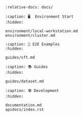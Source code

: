 ```{include} ../README.md
:relative-docs: docs/
```

```{toctree}
:caption: 🖥️  Environment Start
:hidden:

environment/local-workstation.md
environment/cluster.md
```

```{toctree}
:caption: 🚀 E2E Examples
:hidden:

guides/sft.md
```

```{toctree}
:caption: 📚 Guides
:hidden:

guides/dataset.md
```

```{toctree}
:caption: 🛠️ Development
:hidden:

documentation.md
apidocs/index.rst
```